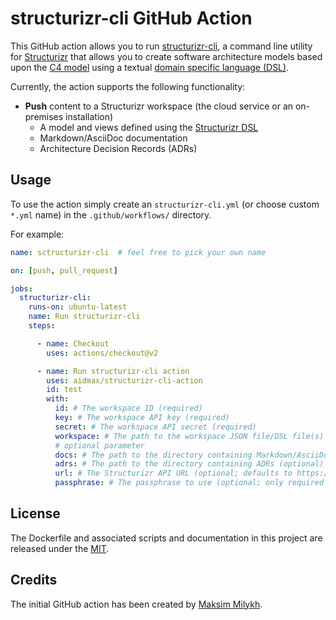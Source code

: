 # structurizr-cli GitHub Action

This GitHub action allows you to run [structurizr-cli](https://github.com/structurizr/cli), a command line utility for [Structurizr](https://structurizr.com/) that allows you to create software architecture models based upon the [C4 model](https://c4model.com/) using a textual [domain specific language (DSL)](https://github.com/structurizr/dsl).

Currently, the action supports the following functionality:

- __Push__ content to a Structurizr workspace (the cloud service or an on-premises installation)
  - A model and views defined using the [Structurizr DSL](https://github.com/structurizr/dsl)
  - Markdown/AsciiDoc documentation
  - Architecture Decision Records (ADRs)

## Usage

To use the action simply create an `structurizr-cli.yml` (or choose custom `*.yml` name) in the `.github/workflows/` directory.

For example:

```yaml
name: sctructurizr-cli  # feel free to pick your own name

on: [push, pull_request]

jobs:
  structurizr-cli:
    runs-on: ubuntu-latest
    name: Run structurizr-cli
    steps:

      - name: Checkout
        uses: actions/checkout@v2

      - name: Run structurizr-cli action
        uses: aidmax/structurizr-cli-action
        id: test
        with:
          id: # The workspace ID (required)
          key: # The workspace API key (required)
          secret: # The workspace API secret (required)
          workspace: # The path to the workspace JSON file/DSL file(s) (required)
          # optional parameter
          docs: # The path to the directory containing Markdown/AsciiDoc files to be published (optional)
          adrs: # The path to the directory containing ADRs (optional)
          url: # The Structurizr API URL (optional; defaults to https://api.structurizr.com)
          passphrase: # The passphrase to use (optional; only required if client-side encryption enabled on the workspace)
```

## License

The Dockerfile and associated scripts and documentation in this project are released under the [MIT](license).

## Credits

The initial GitHub action has been created by [Maksim Milykh](https://github.com/aidmax).
